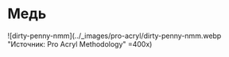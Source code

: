 # Медь

![dirty-penny-nmm](../_images/pro-acryl/dirty-penny-nmm.webp "Источник: Pro Acryl Methodology" =400x)
